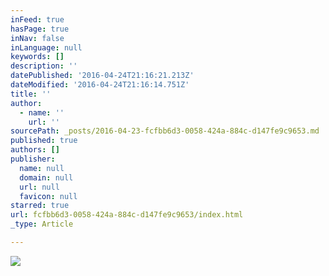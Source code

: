 ```yaml
---
inFeed: true
hasPage: true
inNav: false
inLanguage: null
keywords: []
description: ''
datePublished: '2016-04-24T21:16:21.213Z'
dateModified: '2016-04-24T21:16:14.751Z'
title: ''
author:
  - name: ''
    url: ''
sourcePath: _posts/2016-04-23-fcfbb6d3-0058-424a-884c-d147fe9c9653.md
published: true
authors: []
publisher:
  name: null
  domain: null
  url: null
  favicon: null
starred: true
url: fcfbb6d3-0058-424a-884c-d147fe9c9653/index.html
_type: Article

---
```

![](https://the-grid-user-content.s3-us-west-2.amazonaws.com/0576df30-551d-4cfc-8eed-6b3af94e9711.jpg)